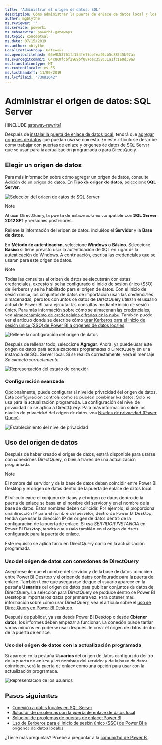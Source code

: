 ```yaml
---
title: 'Administrar el origen de datos: SQL'
description: Cómo administrar la puerta de enlace de datos local y los orígenes de datos que pertenecen a esa puerta de enlace.
author: mgblythe
ms.reviewer: ''
ms.service: powerbi
ms.subservice: powerbi-gateways
ms.topic: conceptual
ms.date: 07/15/2019
ms.author: mblythe
LocalizationGroup: Gateways
ms.openlocfilehash: 66e9b53761fa154fe76cefea99cb5c88345b97aa
ms.sourcegitcommit: 64c860fcbf2969bf089cec358331a1fc1e0d39a8
ms.translationtype: HT
ms.contentlocale: es-ES
ms.lasthandoff: 11/09/2019
ms.locfileid: "73881642"
---
```

# <a name="manage-your-data-source---sql-server"></a>Administrar el origen de datos: SQL Server

[!INCLUDE [gateway-rewrite](includes/gateway-rewrite.md)]

Después de [instalar la puerta de enlace de datos local](/data-integration/gateway/service-gateway-install), tendrá que [agregar orígenes de datos](service-gateway-data-sources.md#add-a-data-source) que puedan usarse con esta. En este artículo se describe cómo trabajar con puertas de enlace y orígenes de datos de SQL Server que se usan para la actualización programada o para DirectQuery.

## <a name="add-a-data-source"></a>Elegir un origen de datos

Para más información sobre cómo agregar un origen de datos, consulte [Adición de un origen de datos](service-gateway-data-sources.md#add-a-data-source). En **Tipo de origen de datos**, seleccione **SQL Server**.

![Selección del origen de datos de SQL Server](media/service-gateway-enterprise-manage-sql/datasourcesettings2.png)

> [!NOTE]
> Al usar DirectQuery, la puerta de enlace solo es compatible con **SQL Server 2012 SP1** y versiones posteriores.

Rellene la información del origen de datos, incluidos el **Servidor** y la **Base de datos**. 

En **Método de autenticación**, seleccione **Windows** o **Básico**. Seleccione **Básico** si tiene previsto usar la autenticación de SQL en lugar de la autenticación de Windows. A continuación, escriba las credenciales que se usarán para este origen de datos.

> [!NOTE]
> Todas las consultas al origen de datos se ejecutarán con estas credenciales, excepto si se ha configurado el inicio de sesión único (SSO) de Kerberos y se ha habilitado para el origen de datos. Con el inicio de sesión único, los conjuntos de datos de importación usan las credenciales almacenadas, pero los conjuntos de datos de DirectQuery utilizan el usuario actual de Power BI para ejecutar las consultas mediante inicio de sesión único. Para más información sobre cómo se almacenan las credenciales, vea [Almacenamiento de credenciales cifradas en la nube](service-gateway-data-sources.md#store-encrypted-credentials-in-the-cloud). También puede ver el artículo donde se describe cómo [usar Kerberos para el inicio de sesión único (SSO) de Power BI a orígenes de datos locales](service-gateway-sso-kerberos.md).

![Rellene la configuración del origen de datos](media/service-gateway-enterprise-manage-sql/datasourcesettings3.png)

Después de rellenar todo, seleccione **Agregar**. Ahora, ya puede usar este origen de datos para actualizaciones programadas o DirectQuery en una instancia de SQL Server local. Si se realiza correctamente, verá el mensaje *Se conectó correctamente*.

![Representación del estado de conexión](media/service-gateway-enterprise-manage-sql/datasourcesettings4.png)

### <a name="advanced-settings"></a>Configuración avanzada

Opcionalmente, puede configurar el nivel de privacidad del origen de datos. Esta configuración controla cómo se pueden combinar los datos. Solo se usa para la actualización programada. La configuración del nivel de privacidad no se aplica a DirectQuery. Para más información sobre los niveles de privacidad del origen de datos, vea [Niveles de privacidad (Power Query)](https://support.office.com/article/Privacy-levels-Power-Query-CC3EDE4D-359E-4B28-BC72-9BEE7900B540).

![Establecimiento del nivel de privacidad](media/service-gateway-enterprise-manage-sql/datasourcesettings9.png)

## <a name="use-the-data-source"></a>Uso del origen de datos

Después de haber creado el origen de datos, estará disponible para usarse con conexiones DirectQuery, o bien a través de una actualización programada.

> [!NOTE]
> El nombre del servidor y de la base de datos deben coincidir entre Power BI Desktop y el origen de datos dentro de la puerta de enlace de datos local.

El vínculo entre el conjunto de datos y el origen de datos dentro de la puerta de enlace se basa en el nombre del servidor y en el nombre de la base de datos. Estos nombres deben coincidir. Por ejemplo, si proporciona una dirección IP para el nombre del servidor, dentro de Power BI Desktop, tendrá que usar la dirección IP del origen de datos dentro de la configuración de la puerta de enlace. Si usa *SERVIDOR\INSTANCIA* en Power BI Desktop, tendrá que usarlo también en el origen de datos configurado para la puerta de enlace.

Este requisito se aplica tanto en DirectQuery como en la actualización programada.

### <a name="use-the-data-source-with-directquery-connections"></a>Uso del origen de datos con conexiones de DirectQuery

Asegúrese de que el nombre del servidor y de la base de datos coinciden entre Power BI Desktop y el origen de datos configurado para la puerta de enlace. También tiene que asegurarse de que el usuario aparece en la pestaña **Usuarios** del origen de datos para publicar conjuntos de datos de DirectQuery. La selección para DirectQuery se produce dentro de Power BI Desktop al importar los datos por primera vez. Para obtener más información sobre cómo usar DirectQuery, vea el artículo sobre el [uso de DirectQuery en Power BI Desktop](desktop-use-directquery.md).

Después de publicar, ya sea desde Power BI Desktop o desde **Obtener datos**, los informes deben empezar a funcionar. La conexión puede tardar varios minutos en poderse usar después de crear el origen de datos dentro de la puerta de enlace.

### <a name="use-the-data-source-with-scheduled-refresh"></a>Uso del origen de datos con la actualización programada

Si aparece en la pestaña **Usuarios** del origen de datos configurado dentro de la puerta de enlace y los nombres del servidor y de la base de datos coinciden, verá la puerta de enlace como una opción para usar con la actualización programada.

![Representación de los usuarios](media/service-gateway-enterprise-manage-sql/powerbi-gateway-enterprise-schedule-refresh.png)

## <a name="next-steps"></a>Pasos siguientes

* [Conexión a datos locales en SQL Server](service-gateway-sql-tutorial.md)
* [Solución de problemas con la puerta de enlace de datos local](/data-integration/gateway/service-gateway-tshoot)
* [Solución de problemas de puertas de enlace: Power BI](service-gateway-onprem-tshoot.md)
* [Uso de Kerberos para el inicio de sesión único (SSO) de Power BI a orígenes de datos locales](service-gateway-sso-kerberos.md)

¿Tiene más preguntas? Pruebe a preguntar a la [comunidad de Power BI](https://community.powerbi.com/).

